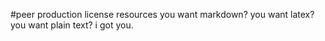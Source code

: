 #peer production license resources
you want markdown? you want latex? you want plain text? i got you.

